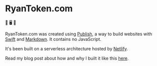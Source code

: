 # RyanToken.com

🚀 🖥️ 🚀

RyanToken.com was created using <a href="https://github.com/johnsundell/publish" target="_blank">Publish</a>, a way to build websites with <a href="https://developer.apple.com/swift/" target="_blank">Swift</a> and <a href="https://daringfireball.net/projects/markdown/" target="_blank">Markdown</a>. It contains no JavaScript.

It's been built on a serverless architecture hosted by <a href="https://daringfireball.net/projects/markdown/" target="_blank">Netlify</a>.

Read my blog post about how and why I built it like this <a href="https://ryantoken.com/blog/rebuilding-my-website/" target="_blank">here</a>.
